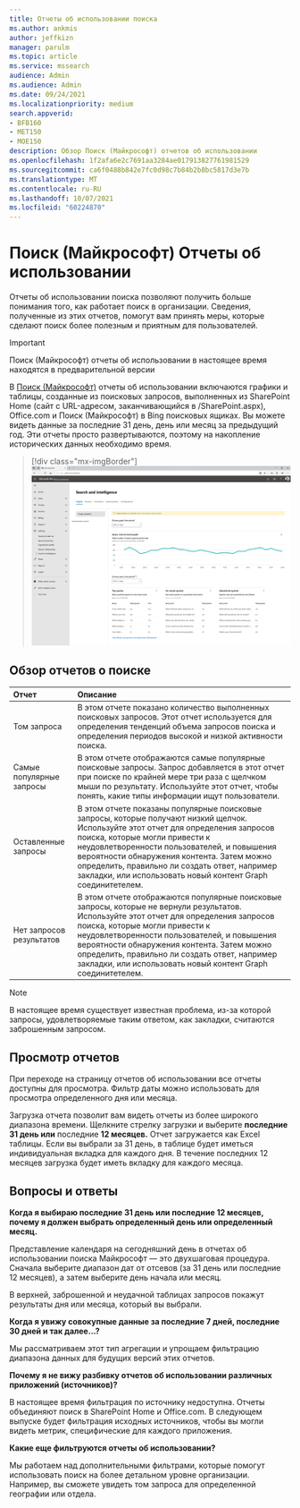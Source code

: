 ```yaml
---
title: Отчеты об использовании поиска
ms.author: ankmis
author: jeffkizn
manager: parulm
ms.topic: article
ms.service: mssearch
audience: Admin
ms.audience: Admin
ms.date: 09/24/2021
ms.localizationpriority: medium
search.appverid:
- BFB160
- MET150
- MOE150
description: Обзор Поиск (Майкрософт) отчетов об использовании
ms.openlocfilehash: 1f2afa6e2c7691aa3284ae017913827761981529
ms.sourcegitcommit: ca6f0488b842e7fc0d98c7b84b2b8bc5817d3e7b
ms.translationtype: MT
ms.contentlocale: ru-RU
ms.lasthandoff: 10/07/2021
ms.locfileid: "60224870"
---
```

# <a name="microsoft-search-usage-reports"></a>Поиск (Майкрософт) Отчеты об использовании

Отчеты об использовании поиска позволяют получить больше понимания того, как работает поиск в организации. Сведения, полученные из этих отчетов, помогут вам принять меры, которые сделают поиск более полезным и приятным для пользователей.

> [!IMPORTANT]
> Поиск (Майкрософт) отчеты об использовании в настоящее время находятся в предварительной версии

В [Поиск (Майкрософт)](https://admin.microsoft.com/Adminportal/Home?#/MicrosoftSearch/insights) отчеты об использовании включаются графики и таблицы, созданные из поисковых запросов, выполненных из SharePoint Home (сайт с URL-адресом, заканчивающийся в /SharePoint.aspx), Office.com и Поиск (Майкрософт) в Bing поисковых ящиках. Вы можете видеть данные за последние 31 день, день или месяц за предыдущий год. Эти отчеты просто развертываются, поэтому на накопление исторических данных необходимо время.

> [!div class="mx-imgBorder"]
> ![Панель мониторинга отчетов об использовании поиска.](media/usage-reports/usage_reports_v2.png)

## <a name="overview-of-search-reports"></a>Обзор отчетов о поиске

| Отчет | Описание |
|:-----|:-----|
|Том запроса|В этом отчете показано количество выполненных поисковых запросов. Этот отчет используется для определения тенденций объема запросов поиска и определения периодов высокой и низкой активности поиска.|
|Самые популярные запросы|В этом отчете отображаются самые популярные поисковые запросы. Запрос добавляется в этот отчет при поиске по крайней мере три раза с щелчком мыши по результату. Используйте этот отчет, чтобы понять, какие типы информации ищут пользователи.|
|Оставленные запросы|В этом отчете показаны популярные поисковые запросы, которые получают низкий щелчок. Используйте этот отчет для определения запросов поиска, которые могли привести к неудовлетворенности пользователей, и повышения вероятности обнаружения контента. Затем можно определить, правильно ли создать ответ, например закладки, или использовать новый контент Graph соединитетелем.|
|Нет запросов результатов|В этом отчете отображаются популярные поисковые запросы, которые не вернули результатов. Используйте этот отчет для определения запросов поиска, которые могли привести к неудовлетворенности пользователей, и повышения вероятности обнаружения контента. Затем можно определить, правильно ли создать ответ, например закладки, или использовать новый контент Graph соединитетелем.|

>[!NOTE]
>В настоящее время существует известная проблема, из-за которой запросы, удовлетворяемые таким ответом, как закладки, считаются заброшенным запросом.

## <a name="viewing-reports"></a>Просмотр отчетов

При переходе на страницу отчетов об использовании все отчеты доступны для просмотра. Фильтр даты можно использовать для просмотра определенного дня или месяца.

Загрузка отчета позволит вам видеть отчеты из более широкого диапазона времени. Щелкните стрелку загрузки и выберите **последние 31 день или** последние **12 месяцев.** Отчет загружается как Excel таблицы. Если вы выбрали за 31 день, в таблице будет иметься индивидуальная вкладка для каждого дня. В течение последних 12 месяцев загрузка будет иметь вкладку для каждого месяца.

## <a name="frequently-asked-questions"></a>Вопросы и ответы

**Когда я выбираю последние 31 день или последние 12 месяцев, почему я должен выбрать определенный день или определенный месяц.**

Представление календаря на сегодняшний день в отчетах об использовании поиска Майкрософт — это двухшаговая процедура. Сначала выберите диапазон дат от отсевов (за 31 день или последние 12 месяцев), а затем выберите день начала или месяц.

В верхней, заброшенной и неудачной таблицах запросов покажут результаты дня или месяца, который вы выбрали.

**Когда я увижу совокупные данные за последние 7 дней, последние 30 дней и так далее...?**

Мы рассматриваем этот тип агрегации и упрощаем фильтрацию диапазона данных для будущих версий этих отчетов.

**Почему я не вижу разбивку отчетов об использовании различных приложений (источников)?**

В настоящее время фильтрация по источнику недоступна. Отчеты объединяют поиск в SharePoint Home и Office.com. В следующем выпуске будет фильтрация исходных источников, чтобы вы могли видеть метрик, специфические для каждого приложения.

**Какие еще фильтруются отчеты об использовании?**

Мы работаем над дополнительными фильтрами, которые помогут использовать поиск на более детальном уровне организации. Например, вы сможете увидеть том запроса для определенной географии или отдела.

